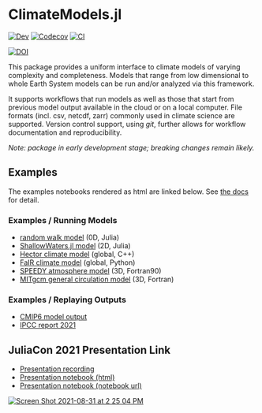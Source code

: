 # ClimateModels.jl

[![Dev](https://img.shields.io/badge/docs-dev-blue.svg)](https://gaelforget.github.io/ClimateModels.jl/dev)
[![Codecov](https://codecov.io/gh/gaelforget/ClimateModels.jl/branch/master/graph/badge.svg)](https://codecov.io/gh/gaelforget/ClimateModels.jl)
[![CI](https://github.com/gaelforget/ClimateModels.jl/actions/workflows/ci.yml/badge.svg)](https://github.com/gaelforget/ClimateModels.jl/actions/workflows/ci.yml)

[![DOI](https://zenodo.org/badge/260379066.svg)](https://zenodo.org/badge/latestdoi/260379066)

This package provides a uniform interface to climate models of varying complexity and completeness. Models that range from low dimensional to whole Earth System models can be run and/or analyzed via this framework. 

It supports workflows that run models as well as those that start from previous model output available in the cloud or on a local computer. File formats (incl. csv, netcdf, zarr) commonly used in climate science are supported. Version control support, using _git_, further allows for workflow documentation and reproducibility.

_Note: package in early development stage; breaking changes remain likely._

## Examples

The examples notebooks rendered as html are linked below. See [the docs](https://gaelforget.github.io/ClimateModels.jl/dev/) for detail. 

### Examples / Running Models

- [random walk model](https://gaelforget.github.io/ClimateModels.jl/dev/examples/RandomWalker.html)  (0D, Julia)
- [ShallowWaters.jl model](https://gaelforget.github.io/ClimateModels.jl/dev/examples/ShallowWaters.html) (2D, Julia)
- [Hector climate model](https://gaelforget.github.io/ClimateModels.jl/dev/examples/Hector.html) (global, C++)
- [FaIR climate model](https://gaelforget.github.io/ClimateModels.jl/dev/examples/FaIR.html) (global, Python)
- [SPEEDY atmosphere model](https://gaelforget.github.io/ClimateModels.jl/dev/examples/Speedy.html) (3D, Fortran90)
- [MITgcm general circulation model](https://gaelforget.github.io/ClimateModels.jl/dev/examples/MITgcm.html) (3D, Fortran)

### Examples / Replaying Outputs

- [CMIP6 model output](https://gaelforget.github.io/ClimateModels.jl/dev/examples/CMIP6.html)
- [IPCC report 2021](https://gaelforget.github.io/ClimateModels.jl/dev/examples/IPCC.html)

## JuliaCon 2021 Presentation Link

- [Presentation recording](https://youtu.be/XR5hKCja0uw)
- [Presentation notebook (html)](https://gaelforget.github.io/ClimateModels.jl/dev/ClimateModelsJuliaCon2021.html)
- [Presentation notebook (notebook url)](https://gaelforget.github.io/ClimateModels.jl/dev/ClimateModelsJuliaCon2021.jl)

[![Screen Shot 2021-08-31 at 2 25 04 PM](https://user-images.githubusercontent.com/20276764/131556274-48f3df13-0608-4cd0-acf9-c3e29894a32c.png)](https://youtu.be/XR5hKCja0uw)
